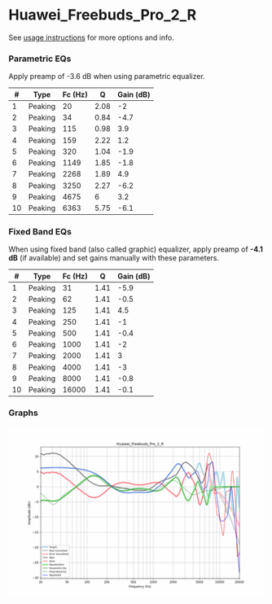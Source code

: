 # Huawei_Freebuds_Pro_2_R
See [usage instructions](https://github.com/jaakkopasanen/AutoEq#usage) for more options and info.

### Parametric EQs
Apply preamp of -3.6 dB when using parametric equalizer.

|   # | Type    |   Fc (Hz) |    Q |   Gain (dB) |
|-----|---------|-----------|------|-------------|
|   1 | Peaking |        20 | 2.08 |        -2   |
|   2 | Peaking |        34 | 0.84 |        -4.7 |
|   3 | Peaking |       115 | 0.98 |         3.9 |
|   4 | Peaking |       159 | 2.22 |         1.2 |
|   5 | Peaking |       320 | 1.04 |        -1.9 |
|   6 | Peaking |      1149 | 1.85 |        -1.8 |
|   7 | Peaking |      2268 | 1.89 |         4.9 |
|   8 | Peaking |      3250 | 2.27 |        -6.2 |
|   9 | Peaking |      4675 | 6    |         3.2 |
|  10 | Peaking |      6363 | 5.75 |        -6.1 |

### Fixed Band EQs
When using fixed band (also called graphic) equalizer, apply preamp of **-4.1 dB** (if available) and set gains manually with these parameters.

|   # | Type    |   Fc (Hz) |    Q |   Gain (dB) |
|-----|---------|-----------|------|-------------|
|   1 | Peaking |        31 | 1.41 |        -5.9 |
|   2 | Peaking |        62 | 1.41 |        -0.5 |
|   3 | Peaking |       125 | 1.41 |         4.5 |
|   4 | Peaking |       250 | 1.41 |        -1   |
|   5 | Peaking |       500 | 1.41 |        -0.4 |
|   6 | Peaking |      1000 | 1.41 |        -2   |
|   7 | Peaking |      2000 | 1.41 |         3   |
|   8 | Peaking |      4000 | 1.41 |        -3   |
|   9 | Peaking |      8000 | 1.41 |        -0.8 |
|  10 | Peaking |     16000 | 1.41 |        -0.1 |

### Graphs
![](./Huawei_Freebuds_Pro_2_R.png)

